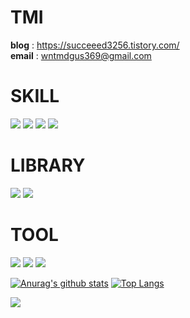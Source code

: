 # TMI 
__blog__ : https://succeeed3256.tistory.com/  
__email__ : wntmdgus369@gmail.com  
# SKILL
<img src="https://img.shields.io/badge/C++-00599C?style=flat-square&logo=c%2B%2B&logoColor=white"/></a> 
<img src="https://img.shields.io/badge/C-A8B9CC?style=flat-square&logo=c&logoColor=white"/></a>
<img src="https://img.shields.io/badge/Python-3776AB?style=flat-square&logo=Python&logoColor=white"/></a>
<img src="https://img.shields.io/badge/C Sharp-239120?style=flat-square&logo=C Sharp&logoColor=white"/></a>  

# LIBRARY  
<img src="https://img.shields.io/badge/PyCharm-000000?style=flat-square&logo=PyCharm&logoColor=white"/></a>
<img src="https://img.shields.io/badge/Visual Studio Code-007ACC?style=flat-square&logo=Visual Studio Code&logoColor=white"/></a>


# TOOL
<img src="https://img.shields.io/badge/Flask-000000?style=flat-square&logo=Flask&logoColor=white"/></a>
<img src="https://img.shields.io/badge/Oracle-F80000?style=flat-square&logo=Oracle&logoColor=white"/></a>
<img src="https://img.shields.io/badge/Unity-000000?style=flat-square&logo=Unity&logoColor=white"/></a>



[![Anurag's github stats](https://github-readme-stats.vercel.app/api?username=JUSEOUNGHYUN)](https://github.com/anuraghazra/github-readme-stats)
[![Top Langs](https://github-readme-stats.vercel.app/api/top-langs/?username=JUSEOUNGHYUN&layout=compact)](https://github.com/anuraghazra/github-readme-stats)


<img align='left' src="http://mazassumnida.wtf/api/v2/generate_badge?boj=hellper3256">











